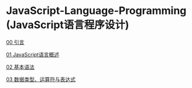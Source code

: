 # JavaScript-Language-Programming (JavaScript语言程序设计)

[00 引言](00%20引言.ipynb)  

[01 JavaScript语言概述](01%20JavaScript语言概述.ipynb)

[02 基本语法](02%20基本语法.ipynb)

[03 数据类型、运算符与表达式](03%20数据类型、运算符与表达式.ipynb)